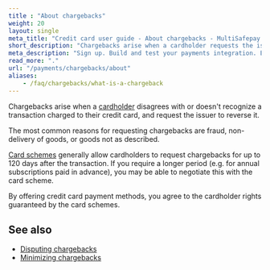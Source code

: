```yaml
---
title : "About chargebacks"
weight: 20
layout: single
meta_title: "Credit card user guide - About chargebacks - MultiSafepay Docs"
short_description: "Chargebacks arise when a cardholder requests the issuer to reverse a transaction"
meta_description: "Sign up. Build and test your payments integration. Explore our products and services. Use our API reference, SDKs, and wrappers. Get support."
read_more: "."
url: "/payments/chargebacks/about"
aliases:
    - /faq/chargebacks/what-is-a-chargeback
---
```


Chargebacks arise when a [cardholder](/payments/methods/credit-and-debit-cards/user-guide/glossary/#cardholder) disagrees with or doesn't recognize a transaction charged to their credit card, and request the issuer to reverse it. 

The most common reasons for requesting chargebacks are fraud, non-delivery of goods, or goods not as described. 

[Card schemes](/payments/methods/credit-and-debit-cards/user-guide/glossary/#card-scheme) generally allow cardholders to request chargebacks for up to 120 days after the transaction. If you require a longer period (e.g. for annual subscriptions paid in advance), you may be able to negotiate this with the card scheme.

By offering credit card payment methods, you agree to the cardholder rights guaranteed by the card schemes.

## See also

- [Disputing chargebacks](/payments/chargebacks/disputing/)
- [Minimizing chargebacks](/payments/chargebacks/minimizing/)